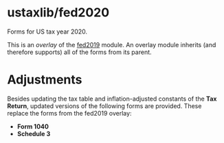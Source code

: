 # ustaxlib/fed2020

Forms for US tax year 2020.

This is an *overlay* of the [fed2019](../fed2019/README.md) module. An overlay module inherits (and
therefore supports) all of the forms from its parent.

# Adjustments
Besides updating the tax table and inflation-adjusted constants of the **Tax Return**, updated
versions of the following forms are provided. These replace the forms from the fed2019 overlay:

- **Form 1040**
- **Schedule 3**
